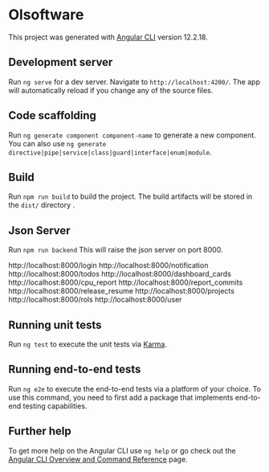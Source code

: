 # Olsoftware

This project was generated with [Angular CLI](https://github.com/angular/angular-cli) version 12.2.18.

## Development server

Run `ng serve` for a dev server. Navigate to `http://localhost:4200/`. The app will automatically reload if you change any of the source files.

## Code scaffolding

Run `ng generate component component-name` to generate a new component. You can also use `ng generate directive|pipe|service|class|guard|interface|enum|module`.

## Build

Run `npm run build` to build the project. The build artifacts will be stored in the `dist/` directory .

## Json Server

Run `npm run backend` This will raise the json server on port 8000.

http://localhost:8000/login
http://localhost:8000/notification
http://localhost:8000/todos
http://localhost:8000/dashboard_cards
http://localhost:8000/cpu_report
http://localhost:8000/report_commits
http://localhost:8000/release_resume
http://localhost:8000/projects
http://localhost:8000/rols
http://localhost:8000/user

## Running unit tests

Run `ng test` to execute the unit tests via [Karma](https://karma-runner.github.io).

## Running end-to-end tests

Run `ng e2e` to execute the end-to-end tests via a platform of your choice. To use this command, you need to first add a package that implements end-to-end testing capabilities.

## Further help

To get more help on the Angular CLI use `ng help` or go check out the [Angular CLI Overview and Command Reference](https://angular.io/cli) page.
